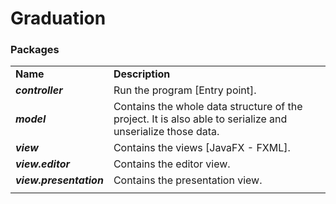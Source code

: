 # Graduation



### Packages

<table>
  <tr>
    <td><b>Name</b></td>
    <td><b>Description</b></td>
  </tr>
  <tr>
    <td><b><i>controller</i></b></td>
    <td>Run the program [Entry point].</td>
  </tr>
  <tr>
    <td><b><i>model</i></b></td>
    <td>Contains the whole data structure of the project. It is also able to serialize and unserialize those data.</td>
  </tr>
  <tr>
    <td><b><i>view</i></b></td>
    <td>Contains the views [JavaFX - FXML].</td>
  </tr>
  <tr>
    <td><b><i>view.editor</i></b></td>
    <td>Contains the editor view.</td>
  </tr>
  <tr>
    <td><b><i>view.presentation</i></b></td>
    <td>Contains the presentation view.</td>
  </tr>
  <tr>
    <td><b><i></i></b></td>
    <td></td>
  </tr>
</table>

